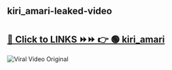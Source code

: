 
 ## kiri_amari-leaked-video 

# <h2><a href="https://clipsfans.com/kiri_amari&ref=git">🔗 Click to LINKS ⏩⏩ 👉 🟢 kiri_amari </a></h2>

<a href="https://clipsfans.com/kiri_amari&ref=git" rel="nofollow" data-target="animated-image.originalLink"><img src="https://i.ibb.co.com/xMMVF88/686577567.gif" alt="Viral Video Original" style="max-width: 100%; display: inline-block;" data-target="animated-image.originalImage"></a>

